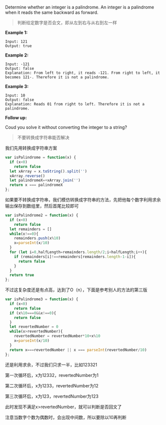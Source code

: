 Determine whether an integer is a palindrome. An integer is a palindrome when it reads the same backward as forward.

> 判断给定数字是否会文，即从左到右与从右到左一样

**Example 1:**

```
Input: 121
Output: true
```

**Example 2:**

```
Input: -121
Output: false
Explanation: From left to right, it reads -121. From right to left, it becomes 121-. Therefore it is not a palindrome.
```

**Example 3:**

```
Input: 10
Output: false
Explanation: Reads 01 from right to left. Therefore it is not a palindrome.
```

**Follow up:**

Coud you solve it without converting the integer to a string?

> 不要转换成字符串能否解决

我们先用转换成字符串方案

```js
var isPalindrome = function(x) {
  if (x<0)
    return false
  let xArray = x.toString().split('')
  xArray.reverse()
  let palindromeX=+xArray.join('')
  return x === palindromeX
};
```

如果要不转换成字符串，我们模仿转换成字符串的方法，先把他每个数字利用求余输出保存到数组里，然后首尾比较即可

```js
var isPalindrome2 = function(x) {
  if (x<0)
    return false
  let remainders = []
  while(x!==0){
    remainders.push(x%10)
    x=parseInt(x/10)
  }
  for (let i=0,halfLength=remainders.length/2;i<halfLength;i++){
    if (remainders[i]!==remainders[remainders.length-1-i]){
      return false
    }
  }
  return true
};
```

不过这复杂度还是有点高，达到了O（n），下面是参考别人的方法的第三版

```js
var isPalindrome3 = function(x) {
  if (x<0)
    return false
  if (x%10===0&&x!==0){
    return false
  }
  let revertedNumber = 0
  while(x>revertedNumber){
    revertedNumber = revertedNumber*10+x%10
    x=parseInt(x/10)
  }
  return x===revertedNumber || x === parseInt(revertedNumber/10)
};
```

还是利用求余，不过我们只求一半，比如123321

第一次循环后，x为12332，revertedNumber为1

第二次循环后，x为1233，revertedNumber为12

第三次循环后，x为123，revertedNumber为123

此时发现不满足x>revertedNumber，就可以判断是否回文了

注意当数字个数为偶数时，会出现中间数，所以要除以10再判断

